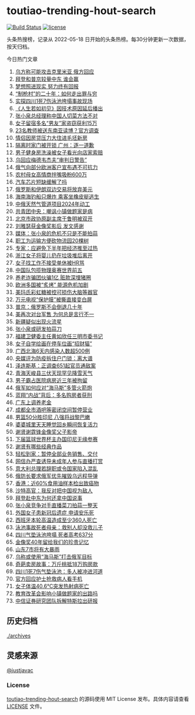 <!--
 * @Author: WangLiShuai
 * @Date: 2022-05-17 14:08:06
 * @LastEditTime: 2022-05-18 14:51:18
 * @FilePath: \hot-search\toutiao-trending-hout-search\README.md
 * @Description:
-->

# toutiao-trending-hout-search

[![Build Status](https://github.com/justjavac/weibo-trending-hot-search/workflows/ci/badge.svg?branch=master)](https://github.com/wlswang/toutiao-trending-hout-search/actions) [![license](https://img.shields.io/github/license/wlswang/toutiao-trending-hout-search)](https://github.com/wlswang/toutiao-trending-hout-search/blob/master/LICENSE)

头条热搜榜，记录从 2022-05-18 日开始的头条热榜。每30分钟更新一次数据，按天归档。

今日热门文章

<!-- BEGIN -->
  <!-- 最后更新时间 Tue Jul 19 2022 05:34:34 GMT+0800 (China Standard Time) -->
  1. [乌方称可能攻击克里米亚 俄方回应](https://www.toutiao.com/amos_land_page/?category_name=topic_innerflow&event_type=hot_board&log_pb=%7B%22category_name%22%3A%22topic_innerflow%22%2C%22cluster_type%22%3A%226%22%2C%22enter_from%22%3A%22click_category%22%2C%22entrance_hotspot%22%3A%22outside%22%2C%22event_type%22%3A%22hot_board%22%2C%22hot_board_cluster_id%22%3A%227120976226512011296%22%2C%22hot_board_impr_id%22%3A%22202207190056380101590371320D920366%22%2C%22jump_page%22%3A%22hot_board_page%22%2C%22location%22%3A%22news_hot_card%22%2C%22page_location%22%3A%22hot_board_page%22%2C%22rank%22%3A%228%22%2C%22source%22%3A%22trending_tab%22%2C%22style_id%22%3A%2240132%22%2C%22title%22%3A%22%E4%B9%8C%E6%96%B9%E7%A7%B0%E5%8F%AF%E8%83%BD%E6%94%BB%E5%87%BB%E5%85%8B%E9%87%8C%E7%B1%B3%E4%BA%9A+%E4%BF%84%E6%96%B9%E5%9B%9E%E5%BA%94%22%7D&rank=8&style_id=40132&topic_id=7120976226512011296)
1. [拜登和普京较量中东 谁会赢](https://www.toutiao.com/amos_land_page/?category_name=topic_innerflow&event_type=hot_board&log_pb=%7B%22category_name%22%3A%22topic_innerflow%22%2C%22cluster_type%22%3A%226%22%2C%22enter_from%22%3A%22click_category%22%2C%22entrance_hotspot%22%3A%22outside%22%2C%22event_type%22%3A%22hot_board%22%2C%22hot_board_cluster_id%22%3A%227121004423056195625%22%2C%22hot_board_impr_id%22%3A%22202207190056380101590371320D920366%22%2C%22jump_page%22%3A%22hot_board_page%22%2C%22location%22%3A%22news_hot_card%22%2C%22page_location%22%3A%22hot_board_page%22%2C%22rank%22%3A%229%22%2C%22source%22%3A%22trending_tab%22%2C%22style_id%22%3A%2240132%22%2C%22title%22%3A%22%E6%8B%9C%E7%99%BB%E5%92%8C%E6%99%AE%E4%BA%AC%E8%BE%83%E9%87%8F%E4%B8%AD%E4%B8%9C+%E8%B0%81%E4%BC%9A%E8%B5%A2%22%7D&rank=9&style_id=40132&topic_id=7121004423056195625)
1. [梦想照进现实 努力终有回报](https://www.toutiao.com/amos_land_page/?category_name=topic_innerflow&event_type=hot_board&log_pb=%7B%22category_name%22%3A%22topic_innerflow%22%2C%22cluster_type%22%3A%222%22%2C%22enter_from%22%3A%22click_category%22%2C%22entrance_hotspot%22%3A%22outside%22%2C%22event_type%22%3A%22hot_board%22%2C%22hot_board_cluster_id%22%3A%227120571121002368526%22%2C%22hot_board_impr_id%22%3A%22202207190056380101590371320D920366%22%2C%22jump_page%22%3A%22hot_board_page%22%2C%22location%22%3A%22news_hot_card%22%2C%22page_location%22%3A%22hot_board_page%22%2C%22rank%22%3A%223%22%2C%22source%22%3A%22trending_tab%22%2C%22style_id%22%3A%2240132%22%2C%22title%22%3A%22%E6%A2%A6%E6%83%B3%E7%85%A7%E8%BF%9B%E7%8E%B0%E5%AE%9E+%E5%8A%AA%E5%8A%9B%E7%BB%88%E6%9C%89%E5%9B%9E%E6%8A%A5%22%7D&rank=3&style_id=40132&topic_id=7120571121002368526)
1. [“制枪村”的二十年：如何走出罪与穷](https://www.toutiao.com/amos_land_page/?category_name=topic_innerflow&event_type=hot_board&log_pb=%7B%22category_name%22%3A%22topic_innerflow%22%2C%22cluster_type%22%3A%221%22%2C%22enter_from%22%3A%22click_category%22%2C%22entrance_hotspot%22%3A%22outside%22%2C%22event_type%22%3A%22hot_board%22%2C%22hot_board_cluster_id%22%3A%227121588594992480256%22%2C%22hot_board_impr_id%22%3A%22202207190056380101590371320D920366%22%2C%22jump_page%22%3A%22hot_board_page%22%2C%22location%22%3A%22news_hot_card%22%2C%22page_location%22%3A%22hot_board_page%22%2C%22rank%22%3A%2216%22%2C%22source%22%3A%22trending_tab%22%2C%22style_id%22%3A%2240132%22%2C%22title%22%3A%22%E2%80%9C%E5%88%B6%E6%9E%AA%E6%9D%91%E2%80%9D%E7%9A%84%E4%BA%8C%E5%8D%81%E5%B9%B4%EF%BC%9A%E5%A6%82%E4%BD%95%E8%B5%B0%E5%87%BA%E7%BD%AA%E4%B8%8E%E7%A9%B7%22%7D&rank=16&style_id=40132&topic_id=7121588594992480256)
1. [实探四川1死7伤泳池垮塌事故现场](https://www.toutiao.com/amos_land_page/?category_name=topic_innerflow&event_type=hot_board&log_pb=%7B%22category_name%22%3A%22topic_innerflow%22%2C%22cluster_type%22%3A%221%22%2C%22enter_from%22%3A%22click_category%22%2C%22entrance_hotspot%22%3A%22outside%22%2C%22event_type%22%3A%22hot_board%22%2C%22hot_board_cluster_id%22%3A%227121137215022825502%22%2C%22hot_board_impr_id%22%3A%22202207190056380101590371320D920366%22%2C%22jump_page%22%3A%22hot_board_page%22%2C%22location%22%3A%22news_hot_card%22%2C%22page_location%22%3A%22hot_board_page%22%2C%22rank%22%3A%225%22%2C%22source%22%3A%22trending_tab%22%2C%22style_id%22%3A%2240132%22%2C%22title%22%3A%22%E5%AE%9E%E6%8E%A2%E5%9B%9B%E5%B7%9D1%E6%AD%BB7%E4%BC%A4%E6%B3%B3%E6%B1%A0%E5%9E%AE%E5%A1%8C%E4%BA%8B%E6%95%85%E7%8E%B0%E5%9C%BA%22%7D&rank=5&style_id=40132&topic_id=7121137215022825502)
1. [《人生若如初见》因技术原因延后播出](https://www.toutiao.com/amos_land_page/?category_name=topic_innerflow&event_type=hot_board&log_pb=%7B%22category_name%22%3A%22topic_innerflow%22%2C%22cluster_type%22%3A%222%22%2C%22enter_from%22%3A%22click_category%22%2C%22entrance_hotspot%22%3A%22outside%22%2C%22event_type%22%3A%22hot_board%22%2C%22hot_board_cluster_id%22%3A%227121682015547555879%22%2C%22hot_board_impr_id%22%3A%22202207190056380101590371320D920366%22%2C%22jump_page%22%3A%22hot_board_page%22%2C%22location%22%3A%22news_hot_card%22%2C%22page_location%22%3A%22hot_board_page%22%2C%22rank%22%3A%2214%22%2C%22source%22%3A%22trending_tab%22%2C%22style_id%22%3A%2240132%22%2C%22title%22%3A%22%E3%80%8A%E4%BA%BA%E7%94%9F%E8%8B%A5%E5%A6%82%E5%88%9D%E8%A7%81%E3%80%8B%E5%9B%A0%E6%8A%80%E6%9C%AF%E5%8E%9F%E5%9B%A0%E5%BB%B6%E5%90%8E%E6%92%AD%E5%87%BA%22%7D&rank=14&style_id=40132&topic_id=7121682015547555879)
1. [张小泉总经理称中国人切菜方法不对](https://www.toutiao.com/amos_land_page/?category_name=topic_innerflow&event_type=hot_board&log_pb=%7B%22category_name%22%3A%22topic_innerflow%22%2C%22cluster_type%22%3A%229%22%2C%22enter_from%22%3A%22click_category%22%2C%22entrance_hotspot%22%3A%22outside%22%2C%22event_type%22%3A%22hot_board%22%2C%22hot_board_cluster_id%22%3A%227121565816272715813%22%2C%22hot_board_impr_id%22%3A%22202207190056380101590371320D920366%22%2C%22jump_page%22%3A%22hot_board_page%22%2C%22location%22%3A%22news_hot_card%22%2C%22page_location%22%3A%22hot_board_page%22%2C%22rank%22%3A%222%22%2C%22source%22%3A%22trending_tab%22%2C%22style_id%22%3A%2240132%22%2C%22title%22%3A%22%E5%BC%A0%E5%B0%8F%E6%B3%89%E6%80%BB%E7%BB%8F%E7%90%86%E7%A7%B0%E4%B8%AD%E5%9B%BD%E4%BA%BA%E5%88%87%E8%8F%9C%E6%96%B9%E6%B3%95%E4%B8%8D%E5%AF%B9%22%7D&rank=2&style_id=40132&topic_id=7121565816272715813)
1. [女子留宿多名“男友”家盗窃获利15万](https://www.toutiao.com/amos_land_page/?category_name=topic_innerflow&event_type=hot_board&log_pb=%7B%22category_name%22%3A%22topic_innerflow%22%2C%22cluster_type%22%3A%228%22%2C%22enter_from%22%3A%22click_category%22%2C%22entrance_hotspot%22%3A%22outside%22%2C%22event_type%22%3A%22hot_board%22%2C%22hot_board_cluster_id%22%3A%227121528224861356073%22%2C%22hot_board_impr_id%22%3A%22202207190056380101590371320D920366%22%2C%22jump_page%22%3A%22hot_board_page%22%2C%22location%22%3A%22news_hot_card%22%2C%22page_location%22%3A%22hot_board_page%22%2C%22rank%22%3A%2233%22%2C%22source%22%3A%22trending_tab%22%2C%22style_id%22%3A%2240132%22%2C%22title%22%3A%22%E5%A5%B3%E5%AD%90%E7%95%99%E5%AE%BF%E5%A4%9A%E5%90%8D%E2%80%9C%E7%94%B7%E5%8F%8B%E2%80%9D%E5%AE%B6%E7%9B%97%E7%AA%83%E8%8E%B7%E5%88%A915%E4%B8%87%22%7D&rank=33&style_id=40132&topic_id=7121528224861356073)
1. [23名教师被送东南亚读博？官方调查](https://www.toutiao.com/amos_land_page/?category_name=topic_innerflow&event_type=hot_board&log_pb=%7B%22category_name%22%3A%22topic_innerflow%22%2C%22cluster_type%22%3A%225%22%2C%22enter_from%22%3A%22click_category%22%2C%22entrance_hotspot%22%3A%22outside%22%2C%22event_type%22%3A%22hot_board%22%2C%22hot_board_cluster_id%22%3A%227121631005336669704%22%2C%22hot_board_impr_id%22%3A%22202207190056380101590371320D920366%22%2C%22jump_page%22%3A%22hot_board_page%22%2C%22location%22%3A%22news_hot_card%22%2C%22page_location%22%3A%22hot_board_page%22%2C%22rank%22%3A%2234%22%2C%22source%22%3A%22trending_tab%22%2C%22style_id%22%3A%2240132%22%2C%22title%22%3A%2223%E5%90%8D%E6%95%99%E5%B8%88%E8%A2%AB%E9%80%81%E4%B8%9C%E5%8D%97%E4%BA%9A%E8%AF%BB%E5%8D%9A%EF%BC%9F%E5%AE%98%E6%96%B9%E8%B0%83%E6%9F%A5%22%7D&rank=34&style_id=40132&topic_id=7121631005336669704)
1. [情侣因房贷压力大住进毛坯新房](https://www.toutiao.com/amos_land_page/?category_name=topic_innerflow&event_type=hot_board&log_pb=%7B%22category_name%22%3A%22topic_innerflow%22%2C%22cluster_type%22%3A%229%22%2C%22enter_from%22%3A%22click_category%22%2C%22entrance_hotspot%22%3A%22outside%22%2C%22event_type%22%3A%22hot_board%22%2C%22hot_board_cluster_id%22%3A%227121517284966793228%22%2C%22hot_board_impr_id%22%3A%22202207190056380101590371320D920366%22%2C%22jump_page%22%3A%22hot_board_page%22%2C%22location%22%3A%22news_hot_card%22%2C%22page_location%22%3A%22hot_board_page%22%2C%22rank%22%3A%2210%22%2C%22source%22%3A%22trending_tab%22%2C%22style_id%22%3A%2240132%22%2C%22title%22%3A%22%E6%83%85%E4%BE%A3%E5%9B%A0%E6%88%BF%E8%B4%B7%E5%8E%8B%E5%8A%9B%E5%A4%A7%E4%BD%8F%E8%BF%9B%E6%AF%9B%E5%9D%AF%E6%96%B0%E6%88%BF%22%7D&rank=10&style_id=40132&topic_id=7121517284966793228)
1. [隔离时家门被开锁 广州：逐一道歉](https://www.toutiao.com/amos_land_page/?category_name=topic_innerflow&event_type=hot_board&log_pb=%7B%22category_name%22%3A%22topic_innerflow%22%2C%22cluster_type%22%3A%225%22%2C%22enter_from%22%3A%22click_category%22%2C%22entrance_hotspot%22%3A%22outside%22%2C%22event_type%22%3A%22hot_board%22%2C%22hot_board_cluster_id%22%3A%227121485438614769164%22%2C%22hot_board_impr_id%22%3A%22202207190056380101590371320D920366%22%2C%22jump_page%22%3A%22hot_board_page%22%2C%22location%22%3A%22news_hot_card%22%2C%22page_location%22%3A%22hot_board_page%22%2C%22rank%22%3A%2236%22%2C%22source%22%3A%22trending_tab%22%2C%22style_id%22%3A%2240132%22%2C%22title%22%3A%22%E9%9A%94%E7%A6%BB%E6%97%B6%E5%AE%B6%E9%97%A8%E8%A2%AB%E5%BC%80%E9%94%81+%E5%B9%BF%E5%B7%9E%EF%BC%9A%E9%80%90%E4%B8%80%E9%81%93%E6%AD%89%22%7D&rank=36&style_id=40132&topic_id=7121485438614769164)
1. [男子健身房洗澡被女子看光向店家索赔](https://www.toutiao.com/amos_land_page/?category_name=topic_innerflow&event_type=hot_board&log_pb=%7B%22category_name%22%3A%22topic_innerflow%22%2C%22cluster_type%22%3A%222%22%2C%22enter_from%22%3A%22click_category%22%2C%22entrance_hotspot%22%3A%22outside%22%2C%22event_type%22%3A%22hot_board%22%2C%22hot_board_cluster_id%22%3A%227120549375926996510%22%2C%22hot_board_impr_id%22%3A%22202207190056380101590371320D920366%22%2C%22jump_page%22%3A%22hot_board_page%22%2C%22location%22%3A%22news_hot_card%22%2C%22page_location%22%3A%22hot_board_page%22%2C%22rank%22%3A%2224%22%2C%22source%22%3A%22trending_tab%22%2C%22style_id%22%3A%2240132%22%2C%22title%22%3A%22%E7%94%B7%E5%AD%90%E5%81%A5%E8%BA%AB%E6%88%BF%E6%B4%97%E6%BE%A1%E8%A2%AB%E5%A5%B3%E5%AD%90%E7%9C%8B%E5%85%89%E5%90%91%E5%BA%97%E5%AE%B6%E7%B4%A2%E8%B5%94%22%7D&rank=24&style_id=40132&topic_id=7120549375926996510)
1. [乌回应梅德韦杰夫“审判日警告”](https://www.toutiao.com/amos_land_page/?category_name=topic_innerflow&event_type=hot_board&log_pb=%7B%22category_name%22%3A%22topic_innerflow%22%2C%22cluster_type%22%3A%226%22%2C%22enter_from%22%3A%22click_category%22%2C%22entrance_hotspot%22%3A%22outside%22%2C%22event_type%22%3A%22hot_board%22%2C%22hot_board_cluster_id%22%3A%227121607788014501929%22%2C%22hot_board_impr_id%22%3A%22202207190056380101590371320D920366%22%2C%22jump_page%22%3A%22hot_board_page%22%2C%22location%22%3A%22news_hot_card%22%2C%22page_location%22%3A%22hot_board_page%22%2C%22rank%22%3A%2219%22%2C%22source%22%3A%22trending_tab%22%2C%22style_id%22%3A%2240132%22%2C%22title%22%3A%22%E4%B9%8C%E5%9B%9E%E5%BA%94%E6%A2%85%E5%BE%B7%E9%9F%A6%E6%9D%B0%E5%A4%AB%E2%80%9C%E5%AE%A1%E5%88%A4%E6%97%A5%E8%AD%A6%E5%91%8A%E2%80%9D%22%7D&rank=19&style_id=40132&topic_id=7121607788014501929)
1. [俄气向部分欧洲客户宣布遇不可抗力](https://www.toutiao.com/amos_land_page/?category_name=topic_innerflow&event_type=hot_board&log_pb=%7B%22category_name%22%3A%22topic_innerflow%22%2C%22cluster_type%22%3A%226%22%2C%22enter_from%22%3A%22click_category%22%2C%22entrance_hotspot%22%3A%22outside%22%2C%22event_type%22%3A%22hot_board%22%2C%22hot_board_cluster_id%22%3A%227121684627814612999%22%2C%22hot_board_impr_id%22%3A%22202207190534340101581160430399F60A%22%2C%22jump_page%22%3A%22hot_board_page%22%2C%22location%22%3A%22news_hot_card%22%2C%22page_location%22%3A%22hot_board_page%22%2C%22rank%22%3A%2214%22%2C%22source%22%3A%22trending_tab%22%2C%22style_id%22%3A%2240132%22%2C%22title%22%3A%22%E4%BF%84%E6%B0%94%E5%90%91%E9%83%A8%E5%88%86%E6%AC%A7%E6%B4%B2%E5%AE%A2%E6%88%B7%E5%AE%A3%E5%B8%83%E9%81%87%E4%B8%8D%E5%8F%AF%E6%8A%97%E5%8A%9B%22%7D&rank=14&style_id=40132&topic_id=7121684627814612999)
1. [农村母女高情商拌嘴吸粉600万](https://www.toutiao.com/amos_land_page/?category_name=topic_innerflow&event_type=hot_board&log_pb=%7B%22category_name%22%3A%22topic_innerflow%22%2C%22cluster_type%22%3A%221%22%2C%22enter_from%22%3A%22click_category%22%2C%22entrance_hotspot%22%3A%22outside%22%2C%22event_type%22%3A%22hot_board%22%2C%22hot_board_cluster_id%22%3A%227120444956879162910%22%2C%22hot_board_impr_id%22%3A%22202207190056380101590371320D920366%22%2C%22jump_page%22%3A%22hot_board_page%22%2C%22location%22%3A%22news_hot_card%22%2C%22page_location%22%3A%22hot_board_page%22%2C%22rank%22%3A%2211%22%2C%22source%22%3A%22trending_tab%22%2C%22style_id%22%3A%2240132%22%2C%22title%22%3A%22%E5%86%9C%E6%9D%91%E6%AF%8D%E5%A5%B3%E9%AB%98%E6%83%85%E5%95%86%E6%8B%8C%E5%98%B4%E5%90%B8%E7%B2%89600%E4%B8%87%22%7D&rank=11&style_id=40132&topic_id=7120444956879162910)
1. [汽车芯片短缺缓解了吗](https://www.toutiao.com/amos_land_page/?category_name=topic_innerflow&event_type=hot_board&log_pb=%7B%22category_name%22%3A%22topic_innerflow%22%2C%22cluster_type%22%3A%226%22%2C%22enter_from%22%3A%22click_category%22%2C%22entrance_hotspot%22%3A%22outside%22%2C%22event_type%22%3A%22hot_board%22%2C%22hot_board_cluster_id%22%3A%227121672535392911401%22%2C%22hot_board_impr_id%22%3A%22202207190056380101590371320D920366%22%2C%22jump_page%22%3A%22hot_board_page%22%2C%22location%22%3A%22news_hot_card%22%2C%22page_location%22%3A%22hot_board_page%22%2C%22rank%22%3A%2223%22%2C%22source%22%3A%22trending_tab%22%2C%22style_id%22%3A%2240132%22%2C%22title%22%3A%22%E6%B1%BD%E8%BD%A6%E8%8A%AF%E7%89%87%E7%9F%AD%E7%BC%BA%E7%BC%93%E8%A7%A3%E4%BA%86%E5%90%97%22%7D&rank=23&style_id=40132&topic_id=7121672535392911401)
1. [俄罗斯和伊朗双边交易将放弃美元](https://www.toutiao.com/amos_land_page/?category_name=topic_innerflow&event_type=hot_board&log_pb=%7B%22category_name%22%3A%22topic_innerflow%22%2C%22cluster_type%22%3A%226%22%2C%22enter_from%22%3A%22click_category%22%2C%22entrance_hotspot%22%3A%22outside%22%2C%22event_type%22%3A%22hot_board%22%2C%22hot_board_cluster_id%22%3A%227121638228217561126%22%2C%22hot_board_impr_id%22%3A%22202207190056380101590371320D920366%22%2C%22jump_page%22%3A%22hot_board_page%22%2C%22location%22%3A%22news_hot_card%22%2C%22page_location%22%3A%22hot_board_page%22%2C%22rank%22%3A%2222%22%2C%22source%22%3A%22trending_tab%22%2C%22style_id%22%3A%2240132%22%2C%22title%22%3A%22%E4%BF%84%E7%BD%97%E6%96%AF%E5%92%8C%E4%BC%8A%E6%9C%97%E5%8F%8C%E8%BE%B9%E4%BA%A4%E6%98%93%E5%B0%86%E6%94%BE%E5%BC%83%E7%BE%8E%E5%85%83%22%7D&rank=22&style_id=40132&topic_id=7121638228217561126)
1. [海南海钓船只爆炸 乘客坐橡皮艇逃生](https://www.toutiao.com/amos_land_page/?category_name=topic_innerflow&event_type=hot_board&log_pb=%7B%22category_name%22%3A%22topic_innerflow%22%2C%22cluster_type%22%3A%220%22%2C%22enter_from%22%3A%22click_category%22%2C%22entrance_hotspot%22%3A%22outside%22%2C%22event_type%22%3A%22hot_board%22%2C%22hot_board_cluster_id%22%3A%227121676699820884008%22%2C%22hot_board_impr_id%22%3A%22202207190056380101590371320D920366%22%2C%22jump_page%22%3A%22hot_board_page%22%2C%22location%22%3A%22news_hot_card%22%2C%22page_location%22%3A%22hot_board_page%22%2C%22rank%22%3A%2229%22%2C%22source%22%3A%22trending_tab%22%2C%22style_id%22%3A%2240132%22%2C%22title%22%3A%22%E6%B5%B7%E5%8D%97%E6%B5%B7%E9%92%93%E8%88%B9%E5%8F%AA%E7%88%86%E7%82%B8+%E4%B9%98%E5%AE%A2%E5%9D%90%E6%A9%A1%E7%9A%AE%E8%89%87%E9%80%83%E7%94%9F%22%7D&rank=29&style_id=40132&topic_id=7121676699820884008)
1. [中俄天然气管道项目2024年动工](https://www.toutiao.com/amos_land_page/?category_name=topic_innerflow&event_type=hot_board&log_pb=%7B%22category_name%22%3A%22topic_innerflow%22%2C%22cluster_type%22%3A%226%22%2C%22enter_from%22%3A%22click_category%22%2C%22entrance_hotspot%22%3A%22outside%22%2C%22event_type%22%3A%22hot_board%22%2C%22hot_board_cluster_id%22%3A%227121523481350520868%22%2C%22hot_board_impr_id%22%3A%22202207190056380101590371320D920366%22%2C%22jump_page%22%3A%22hot_board_page%22%2C%22location%22%3A%22news_hot_card%22%2C%22page_location%22%3A%22hot_board_page%22%2C%22rank%22%3A%2228%22%2C%22source%22%3A%22trending_tab%22%2C%22style_id%22%3A%2240132%22%2C%22title%22%3A%22%E4%B8%AD%E4%BF%84%E5%A4%A9%E7%84%B6%E6%B0%94%E7%AE%A1%E9%81%93%E9%A1%B9%E7%9B%AE2024%E5%B9%B4%E5%8A%A8%E5%B7%A5%22%7D&rank=28&style_id=40132&topic_id=7121523481350520868)
1. [共青团中央：嘲讽小镇做题家是病](https://www.toutiao.com/amos_land_page/?category_name=topic_innerflow&event_type=hot_board&log_pb=%7B%22category_name%22%3A%22topic_innerflow%22%2C%22cluster_type%22%3A%221%22%2C%22enter_from%22%3A%22click_category%22%2C%22entrance_hotspot%22%3A%22outside%22%2C%22event_type%22%3A%22hot_board%22%2C%22hot_board_cluster_id%22%3A%227120549375926898206%22%2C%22hot_board_impr_id%22%3A%22202207190056380101590371320D920366%22%2C%22jump_page%22%3A%22hot_board_page%22%2C%22location%22%3A%22news_hot_card%22%2C%22page_location%22%3A%22hot_board_page%22%2C%22rank%22%3A%2221%22%2C%22source%22%3A%22trending_tab%22%2C%22style_id%22%3A%2240132%22%2C%22title%22%3A%22%E5%85%B1%E9%9D%92%E5%9B%A2%E4%B8%AD%E5%A4%AE%EF%BC%9A%E5%98%B2%E8%AE%BD%E5%B0%8F%E9%95%87%E5%81%9A%E9%A2%98%E5%AE%B6%E6%98%AF%E7%97%85%22%7D&rank=21&style_id=40132&topic_id=7120549375926898206)
1. [北京市政协原副主席于鲁明被双开](https://www.toutiao.com/amos_land_page/?category_name=topic_innerflow&event_type=hot_board&log_pb=%7B%22category_name%22%3A%22topic_innerflow%22%2C%22cluster_type%22%3A%222%22%2C%22enter_from%22%3A%22click_category%22%2C%22entrance_hotspot%22%3A%22outside%22%2C%22event_type%22%3A%22hot_board%22%2C%22hot_board_cluster_id%22%3A%227120394834942250503%22%2C%22hot_board_impr_id%22%3A%22202207190056380101590371320D920366%22%2C%22jump_page%22%3A%22hot_board_page%22%2C%22location%22%3A%22news_hot_card%22%2C%22page_location%22%3A%22hot_board_page%22%2C%22rank%22%3A%2243%22%2C%22source%22%3A%22trending_tab%22%2C%22style_id%22%3A%2240132%22%2C%22title%22%3A%22%E5%8C%97%E4%BA%AC%E5%B8%82%E6%94%BF%E5%8D%8F%E5%8E%9F%E5%89%AF%E4%B8%BB%E5%B8%AD%E4%BA%8E%E9%B2%81%E6%98%8E%E8%A2%AB%E5%8F%8C%E5%BC%80%22%7D&rank=43&style_id=40132&topic_id=7120394834942250503)
1. [刘雅瑟获金像奖影后 发文感谢](https://www.toutiao.com/amos_land_page/?category_name=topic_innerflow&event_type=hot_board&log_pb=%7B%22category_name%22%3A%22topic_innerflow%22%2C%22cluster_type%22%3A%222%22%2C%22enter_from%22%3A%22click_category%22%2C%22entrance_hotspot%22%3A%22outside%22%2C%22event_type%22%3A%22hot_board%22%2C%22hot_board_cluster_id%22%3A%227121629331574558239%22%2C%22hot_board_impr_id%22%3A%22202207190056380101590371320D920366%22%2C%22jump_page%22%3A%22hot_board_page%22%2C%22location%22%3A%22news_hot_card%22%2C%22page_location%22%3A%22hot_board_page%22%2C%22rank%22%3A%2238%22%2C%22source%22%3A%22trending_tab%22%2C%22style_id%22%3A%2240132%22%2C%22title%22%3A%22%E5%88%98%E9%9B%85%E7%91%9F%E8%8E%B7%E9%87%91%E5%83%8F%E5%A5%96%E5%BD%B1%E5%90%8E+%E5%8F%91%E6%96%87%E6%84%9F%E8%B0%A2%22%7D&rank=38&style_id=40132&topic_id=7121629331574558239)
1. [媒体：张小泉的危机不只是不能拍蒜](https://www.toutiao.com/amos_land_page/?category_name=topic_innerflow&event_type=hot_board&log_pb=%7B%22category_name%22%3A%22topic_innerflow%22%2C%22cluster_type%22%3A%226%22%2C%22enter_from%22%3A%22click_category%22%2C%22entrance_hotspot%22%3A%22outside%22%2C%22event_type%22%3A%22hot_board%22%2C%22hot_board_cluster_id%22%3A%227121118407159709699%22%2C%22hot_board_impr_id%22%3A%22202207190056380101590371320D920366%22%2C%22jump_page%22%3A%22hot_board_page%22%2C%22location%22%3A%22news_hot_card%22%2C%22page_location%22%3A%22hot_board_page%22%2C%22rank%22%3A%227%22%2C%22source%22%3A%22trending_tab%22%2C%22style_id%22%3A%2240132%22%2C%22title%22%3A%22%E5%AA%92%E4%BD%93%EF%BC%9A%E5%BC%A0%E5%B0%8F%E6%B3%89%E7%9A%84%E5%8D%B1%E6%9C%BA%E4%B8%8D%E5%8F%AA%E6%98%AF%E4%B8%8D%E8%83%BD%E6%8B%8D%E8%92%9C%22%7D&rank=7&style_id=40132&topic_id=7121118407159709699)
1. [职工为运输方便砍物流园20棵树](https://www.toutiao.com/amos_land_page/?category_name=topic_innerflow&event_type=hot_board&log_pb=%7B%22category_name%22%3A%22topic_innerflow%22%2C%22cluster_type%22%3A%222%22%2C%22enter_from%22%3A%22click_category%22%2C%22entrance_hotspot%22%3A%22outside%22%2C%22event_type%22%3A%22hot_board%22%2C%22hot_board_cluster_id%22%3A%227120497835430219300%22%2C%22hot_board_impr_id%22%3A%22202207190056380101590371320D920366%22%2C%22jump_page%22%3A%22hot_board_page%22%2C%22location%22%3A%22news_hot_card%22%2C%22page_location%22%3A%22hot_board_page%22%2C%22rank%22%3A%2241%22%2C%22source%22%3A%22trending_tab%22%2C%22style_id%22%3A%2240132%22%2C%22title%22%3A%22%E8%81%8C%E5%B7%A5%E4%B8%BA%E8%BF%90%E8%BE%93%E6%96%B9%E4%BE%BF%E7%A0%8D%E7%89%A9%E6%B5%81%E5%9B%AD20%E6%A3%B5%E6%A0%91%22%7D&rank=41&style_id=40132&topic_id=7120497835430219300)
1. [专家：应避免下半年把经济推至过热](https://www.toutiao.com/amos_land_page/?category_name=topic_innerflow&event_type=hot_board&log_pb=%7B%22category_name%22%3A%22topic_innerflow%22%2C%22cluster_type%22%3A%221%22%2C%22enter_from%22%3A%22click_category%22%2C%22entrance_hotspot%22%3A%22outside%22%2C%22event_type%22%3A%22hot_board%22%2C%22hot_board_cluster_id%22%3A%227120547430159896101%22%2C%22hot_board_impr_id%22%3A%22202207190056380101590371320D920366%22%2C%22jump_page%22%3A%22hot_board_page%22%2C%22location%22%3A%22news_hot_card%22%2C%22page_location%22%3A%22hot_board_page%22%2C%22rank%22%3A%2225%22%2C%22source%22%3A%22trending_tab%22%2C%22style_id%22%3A%2240132%22%2C%22title%22%3A%22%E4%B8%93%E5%AE%B6%EF%BC%9A%E5%BA%94%E9%81%BF%E5%85%8D%E4%B8%8B%E5%8D%8A%E5%B9%B4%E6%8A%8A%E7%BB%8F%E6%B5%8E%E6%8E%A8%E8%87%B3%E8%BF%87%E7%83%AD%22%7D&rank=25&style_id=40132&topic_id=7120547430159896101)
1. [浙江女子将婴儿扔在垃圾堆后离开](https://www.toutiao.com/amos_land_page/?category_name=topic_innerflow&event_type=hot_board&log_pb=%7B%22category_name%22%3A%22topic_innerflow%22%2C%22cluster_type%22%3A%222%22%2C%22enter_from%22%3A%22click_category%22%2C%22entrance_hotspot%22%3A%22outside%22%2C%22event_type%22%3A%22hot_board%22%2C%22hot_board_cluster_id%22%3A%227120549375926881822%22%2C%22hot_board_impr_id%22%3A%22202207190056380101590371320D920366%22%2C%22jump_page%22%3A%22hot_board_page%22%2C%22location%22%3A%22news_hot_card%22%2C%22page_location%22%3A%22hot_board_page%22%2C%22rank%22%3A%2215%22%2C%22source%22%3A%22trending_tab%22%2C%22style_id%22%3A%2240132%22%2C%22title%22%3A%22%E6%B5%99%E6%B1%9F%E5%A5%B3%E5%AD%90%E5%B0%86%E5%A9%B4%E5%84%BF%E6%89%94%E5%9C%A8%E5%9E%83%E5%9C%BE%E5%A0%86%E5%90%8E%E7%A6%BB%E5%BC%80%22%7D&rank=15&style_id=40132&topic_id=7120549375926881822)
1. [女子找工作不接受单休被HR骂](https://www.toutiao.com/amos_land_page/?category_name=topic_innerflow&event_type=hot_board&log_pb=%7B%22category_name%22%3A%22topic_innerflow%22%2C%22cluster_type%22%3A%228%22%2C%22enter_from%22%3A%22click_category%22%2C%22entrance_hotspot%22%3A%22outside%22%2C%22event_type%22%3A%22hot_board%22%2C%22hot_board_cluster_id%22%3A%227121275370250174467%22%2C%22hot_board_impr_id%22%3A%22202207190534340101581160430399F60A%22%2C%22jump_page%22%3A%22hot_board_page%22%2C%22location%22%3A%22news_hot_card%22%2C%22page_location%22%3A%22hot_board_page%22%2C%22rank%22%3A%2227%22%2C%22source%22%3A%22trending_tab%22%2C%22style_id%22%3A%2240132%22%2C%22title%22%3A%22%E5%A5%B3%E5%AD%90%E6%89%BE%E5%B7%A5%E4%BD%9C%E4%B8%8D%E6%8E%A5%E5%8F%97%E5%8D%95%E4%BC%91%E8%A2%ABHR%E9%AA%82%22%7D&rank=27&style_id=40132&topic_id=7121275370250174467)
1. [中国队包揽物理奥赛世界前五](https://www.toutiao.com/amos_land_page/?category_name=topic_innerflow&event_type=hot_board&log_pb=%7B%22category_name%22%3A%22topic_innerflow%22%2C%22cluster_type%22%3A%226%22%2C%22enter_from%22%3A%22click_category%22%2C%22entrance_hotspot%22%3A%22outside%22%2C%22event_type%22%3A%22hot_board%22%2C%22hot_board_cluster_id%22%3A%227121544101811945480%22%2C%22hot_board_impr_id%22%3A%222022071904371201020405503008434A0B%22%2C%22jump_page%22%3A%22hot_board_page%22%2C%22location%22%3A%22news_hot_card%22%2C%22page_location%22%3A%22hot_board_page%22%2C%22rank%22%3A%2230%22%2C%22source%22%3A%22trending_tab%22%2C%22style_id%22%3A%2240132%22%2C%22title%22%3A%22%E4%B8%AD%E5%9B%BD%E9%98%9F%E5%8C%85%E6%8F%BD%E7%89%A9%E7%90%86%E5%A5%A5%E8%B5%9B%E4%B8%96%E7%95%8C%E5%89%8D%E4%BA%94%22%7D&rank=30&style_id=40132&topic_id=7121544101811945480)
1. [养老诈骗团伙骗1亿 赃款深埋猪圈](https://www.toutiao.com/amos_land_page/?category_name=topic_innerflow&event_type=hot_board&log_pb=%7B%22category_name%22%3A%22topic_innerflow%22%2C%22cluster_type%22%3A%228%22%2C%22enter_from%22%3A%22click_category%22%2C%22entrance_hotspot%22%3A%22outside%22%2C%22event_type%22%3A%22hot_board%22%2C%22hot_board_cluster_id%22%3A%227121285500756819981%22%2C%22hot_board_impr_id%22%3A%22202207190534340101581160430399F60A%22%2C%22jump_page%22%3A%22hot_board_page%22%2C%22location%22%3A%22news_hot_card%22%2C%22page_location%22%3A%22hot_board_page%22%2C%22rank%22%3A%2229%22%2C%22source%22%3A%22trending_tab%22%2C%22style_id%22%3A%2240132%22%2C%22title%22%3A%22%E5%85%BB%E8%80%81%E8%AF%88%E9%AA%97%E5%9B%A2%E4%BC%99%E9%AA%971%E4%BA%BF+%E8%B5%83%E6%AC%BE%E6%B7%B1%E5%9F%8B%E7%8C%AA%E5%9C%88%22%7D&rank=29&style_id=40132&topic_id=7121285500756819981)
1. [欧洲多国被“炙烤” 能源危机加剧](https://www.toutiao.com/amos_land_page/?category_name=topic_innerflow&event_type=hot_board&log_pb=%7B%22category_name%22%3A%22topic_innerflow%22%2C%22cluster_type%22%3A%221%22%2C%22enter_from%22%3A%22click_category%22%2C%22entrance_hotspot%22%3A%22outside%22%2C%22event_type%22%3A%22hot_board%22%2C%22hot_board_cluster_id%22%3A%227120547430159912485%22%2C%22hot_board_impr_id%22%3A%22202207190056380101590371320D920366%22%2C%22jump_page%22%3A%22hot_board_page%22%2C%22location%22%3A%22news_hot_card%22%2C%22page_location%22%3A%22hot_board_page%22%2C%22rank%22%3A%2230%22%2C%22source%22%3A%22trending_tab%22%2C%22style_id%22%3A%2240132%22%2C%22title%22%3A%22%E6%AC%A7%E6%B4%B2%E5%A4%9A%E5%9B%BD%E8%A2%AB%E2%80%9C%E7%82%99%E7%83%A4%E2%80%9D+%E8%83%BD%E6%BA%90%E5%8D%B1%E6%9C%BA%E5%8A%A0%E5%89%A7%22%7D&rank=30&style_id=40132&topic_id=7120547430159912485)
1. [美玛氏彩虹糖被控可损伤大脑等器官](https://www.toutiao.com/amos_land_page/?category_name=topic_innerflow&event_type=hot_board&log_pb=%7B%22category_name%22%3A%22topic_innerflow%22%2C%22cluster_type%22%3A%226%22%2C%22enter_from%22%3A%22click_category%22%2C%22entrance_hotspot%22%3A%22outside%22%2C%22event_type%22%3A%22hot_board%22%2C%22hot_board_cluster_id%22%3A%227121690798244462633%22%2C%22hot_board_impr_id%22%3A%22202207190056380101590371320D920366%22%2C%22jump_page%22%3A%22hot_board_page%22%2C%22location%22%3A%22news_hot_card%22%2C%22page_location%22%3A%22hot_board_page%22%2C%22rank%22%3A%2242%22%2C%22source%22%3A%22trending_tab%22%2C%22style_id%22%3A%2240132%22%2C%22title%22%3A%22%E7%BE%8E%E7%8E%9B%E6%B0%8F%E5%BD%A9%E8%99%B9%E7%B3%96%E8%A2%AB%E6%8E%A7%E5%8F%AF%E6%8D%9F%E4%BC%A4%E5%A4%A7%E8%84%91%E7%AD%89%E5%99%A8%E5%AE%98%22%7D&rank=42&style_id=40132&topic_id=7121690798244462633)
1. [万元电视“保护膜”被撕直接变白屏](https://www.toutiao.com/amos_land_page/?category_name=topic_innerflow&event_type=hot_board&log_pb=%7B%22category_name%22%3A%22topic_innerflow%22%2C%22cluster_type%22%3A%220%22%2C%22enter_from%22%3A%22click_category%22%2C%22entrance_hotspot%22%3A%22outside%22%2C%22event_type%22%3A%22hot_board%22%2C%22hot_board_cluster_id%22%3A%227121526490033815563%22%2C%22hot_board_impr_id%22%3A%22202207190056380101590371320D920366%22%2C%22jump_page%22%3A%22hot_board_page%22%2C%22location%22%3A%22news_hot_card%22%2C%22page_location%22%3A%22hot_board_page%22%2C%22rank%22%3A%2226%22%2C%22source%22%3A%22trending_tab%22%2C%22style_id%22%3A%2240132%22%2C%22title%22%3A%22%E4%B8%87%E5%85%83%E7%94%B5%E8%A7%86%E2%80%9C%E4%BF%9D%E6%8A%A4%E8%86%9C%E2%80%9D%E8%A2%AB%E6%92%95%E7%9B%B4%E6%8E%A5%E5%8F%98%E7%99%BD%E5%B1%8F%22%7D&rank=26&style_id=40132&topic_id=7121526490033815563)
1. [普京：俄罗斯不会倒退几十年](https://www.toutiao.com/amos_land_page/?category_name=topic_innerflow&event_type=hot_board&log_pb=%7B%22category_name%22%3A%22topic_innerflow%22%2C%22cluster_type%22%3A%228%22%2C%22enter_from%22%3A%22click_category%22%2C%22entrance_hotspot%22%3A%22outside%22%2C%22event_type%22%3A%22hot_board%22%2C%22hot_board_cluster_id%22%3A%227121693164234080288%22%2C%22hot_board_impr_id%22%3A%22202207190142430101340721341394B126%22%2C%22jump_page%22%3A%22hot_board_page%22%2C%22location%22%3A%22news_hot_card%22%2C%22page_location%22%3A%22hot_board_page%22%2C%22rank%22%3A%2246%22%2C%22source%22%3A%22trending_tab%22%2C%22style_id%22%3A%2240132%22%2C%22title%22%3A%22%E6%99%AE%E4%BA%AC%EF%BC%9A%E4%BF%84%E7%BD%97%E6%96%AF%E4%B8%8D%E4%BC%9A%E5%80%92%E9%80%80%E5%87%A0%E5%8D%81%E5%B9%B4%22%7D&rank=46&style_id=40132&topic_id=7121693164234080288)
1. [美再次对台军售 为何总是言行不一](https://www.toutiao.com/amos_land_page/?category_name=topic_innerflow&event_type=hot_board&log_pb=%7B%22category_name%22%3A%22topic_innerflow%22%2C%22cluster_type%22%3A%226%22%2C%22enter_from%22%3A%22click_category%22%2C%22entrance_hotspot%22%3A%22outside%22%2C%22event_type%22%3A%22hot_board%22%2C%22hot_board_cluster_id%22%3A%227121602314439229478%22%2C%22hot_board_impr_id%22%3A%22202207190142430101340721341394B126%22%2C%22jump_page%22%3A%22hot_board_page%22%2C%22location%22%3A%22news_hot_card%22%2C%22page_location%22%3A%22hot_board_page%22%2C%22rank%22%3A%2250%22%2C%22source%22%3A%22trending_tab%22%2C%22style_id%22%3A%2240132%22%2C%22title%22%3A%22%E7%BE%8E%E5%86%8D%E6%AC%A1%E5%AF%B9%E5%8F%B0%E5%86%9B%E5%94%AE+%E4%B8%BA%E4%BD%95%E6%80%BB%E6%98%AF%E8%A8%80%E8%A1%8C%E4%B8%8D%E4%B8%80%22%7D&rank=50&style_id=40132&topic_id=7121602314439229478)
1. [新疆疑似出现火流星](https://www.toutiao.com/amos_land_page/?category_name=topic_innerflow&event_type=hot_board&log_pb=%7B%22category_name%22%3A%22topic_innerflow%22%2C%22cluster_type%22%3A%221%22%2C%22enter_from%22%3A%22click_category%22%2C%22entrance_hotspot%22%3A%22outside%22%2C%22event_type%22%3A%22hot_board%22%2C%22hot_board_cluster_id%22%3A%227121379595915362338%22%2C%22hot_board_impr_id%22%3A%22202207190056380101590371320D920366%22%2C%22jump_page%22%3A%22hot_board_page%22%2C%22location%22%3A%22news_hot_card%22%2C%22page_location%22%3A%22hot_board_page%22%2C%22rank%22%3A%2235%22%2C%22source%22%3A%22trending_tab%22%2C%22style_id%22%3A%2240132%22%2C%22title%22%3A%22%E6%96%B0%E7%96%86%E7%96%91%E4%BC%BC%E5%87%BA%E7%8E%B0%E7%81%AB%E6%B5%81%E6%98%9F%22%7D&rank=35&style_id=40132&topic_id=7121379595915362338)
1. [张小泉或研发拍蒜刀](https://www.toutiao.com/amos_land_page/?category_name=topic_innerflow&event_type=hot_board&log_pb=%7B%22category_name%22%3A%22topic_innerflow%22%2C%22cluster_type%22%3A%229%22%2C%22enter_from%22%3A%22click_category%22%2C%22entrance_hotspot%22%3A%22outside%22%2C%22event_type%22%3A%22hot_board%22%2C%22hot_board_cluster_id%22%3A%227121197481400434729%22%2C%22hot_board_impr_id%22%3A%22202207190056380101590371320D920366%22%2C%22jump_page%22%3A%22hot_board_page%22%2C%22location%22%3A%22news_hot_card%22%2C%22page_location%22%3A%22hot_board_page%22%2C%22rank%22%3A%2213%22%2C%22source%22%3A%22trending_tab%22%2C%22style_id%22%3A%2240132%22%2C%22title%22%3A%22%E5%BC%A0%E5%B0%8F%E6%B3%89%E6%88%96%E7%A0%94%E5%8F%91%E6%8B%8D%E8%92%9C%E5%88%80%22%7D&rank=13&style_id=40132&topic_id=7121197481400434729)
1. [福建卫健委主任黄如欣任三明市委书记](https://www.toutiao.com/amos_land_page/?category_name=topic_innerflow&event_type=hot_board&log_pb=%7B%22category_name%22%3A%22topic_innerflow%22%2C%22cluster_type%22%3A%220%22%2C%22enter_from%22%3A%22click_category%22%2C%22entrance_hotspot%22%3A%22outside%22%2C%22event_type%22%3A%22hot_board%22%2C%22hot_board_cluster_id%22%3A%227121644736149979174%22%2C%22hot_board_impr_id%22%3A%22202207190056380101590371320D920366%22%2C%22jump_page%22%3A%22hot_board_page%22%2C%22location%22%3A%22news_hot_card%22%2C%22page_location%22%3A%22hot_board_page%22%2C%22rank%22%3A%2239%22%2C%22source%22%3A%22trending_tab%22%2C%22style_id%22%3A%2240132%22%2C%22title%22%3A%22%E7%A6%8F%E5%BB%BA%E5%8D%AB%E5%81%A5%E5%A7%94%E4%B8%BB%E4%BB%BB%E9%BB%84%E5%A6%82%E6%AC%A3%E4%BB%BB%E4%B8%89%E6%98%8E%E5%B8%82%E5%A7%94%E4%B9%A6%E8%AE%B0%22%7D&rank=39&style_id=40132&topic_id=7121644736149979174)
1. [女子自学绘画在停车位画“招财猫”](https://www.toutiao.com/amos_land_page/?category_name=topic_innerflow&event_type=hot_board&log_pb=%7B%22category_name%22%3A%22topic_innerflow%22%2C%22cluster_type%22%3A%220%22%2C%22enter_from%22%3A%22click_category%22%2C%22entrance_hotspot%22%3A%22outside%22%2C%22event_type%22%3A%22hot_board%22%2C%22hot_board_cluster_id%22%3A%227120881624308416525%22%2C%22hot_board_impr_id%22%3A%22202207190056380101590371320D920366%22%2C%22jump_page%22%3A%22hot_board_page%22%2C%22location%22%3A%22news_hot_card%22%2C%22page_location%22%3A%22hot_board_page%22%2C%22rank%22%3A%2217%22%2C%22source%22%3A%22trending_tab%22%2C%22style_id%22%3A%2240132%22%2C%22title%22%3A%22%E5%A5%B3%E5%AD%90%E8%87%AA%E5%AD%A6%E7%BB%98%E7%94%BB%E5%9C%A8%E5%81%9C%E8%BD%A6%E4%BD%8D%E7%94%BB%E2%80%9C%E6%8B%9B%E8%B4%A2%E7%8C%AB%E2%80%9D%22%7D&rank=17&style_id=40132&topic_id=7120881624308416525)
1. [广西北海6天内感染人数超500例](https://www.toutiao.com/amos_land_page/?category_name=topic_innerflow&event_type=hot_board&log_pb=%7B%22category_name%22%3A%22topic_innerflow%22%2C%22cluster_type%22%3A%229%22%2C%22enter_from%22%3A%22click_category%22%2C%22entrance_hotspot%22%3A%22outside%22%2C%22event_type%22%3A%22hot_board%22%2C%22hot_board_cluster_id%22%3A%227121658718684610599%22%2C%22hot_board_impr_id%22%3A%22202207190056380101590371320D920366%22%2C%22jump_page%22%3A%22hot_board_page%22%2C%22location%22%3A%22news_hot_card%22%2C%22page_location%22%3A%22hot_board_page%22%2C%22rank%22%3A%2218%22%2C%22source%22%3A%22trending_tab%22%2C%22style_id%22%3A%2240132%22%2C%22title%22%3A%22%E5%B9%BF%E8%A5%BF%E5%8C%97%E6%B5%B76%E5%A4%A9%E5%86%85%E6%84%9F%E6%9F%93%E4%BA%BA%E6%95%B0%E8%B6%85500%E4%BE%8B%22%7D&rank=18&style_id=40132&topic_id=7121658718684610599)
1. [央媒评为防疫拆住户门锁：离大谱](https://www.toutiao.com/amos_land_page/?category_name=topic_innerflow&event_type=hot_board&log_pb=%7B%22category_name%22%3A%22topic_innerflow%22%2C%22cluster_type%22%3A%221%22%2C%22enter_from%22%3A%22click_category%22%2C%22entrance_hotspot%22%3A%22outside%22%2C%22event_type%22%3A%22hot_board%22%2C%22hot_board_cluster_id%22%3A%227121590057017802793%22%2C%22hot_board_impr_id%22%3A%22202207190142430101340721341394B126%22%2C%22jump_page%22%3A%22hot_board_page%22%2C%22location%22%3A%22news_hot_card%22%2C%22page_location%22%3A%22hot_board_page%22%2C%22rank%22%3A%2244%22%2C%22source%22%3A%22trending_tab%22%2C%22style_id%22%3A%2240132%22%2C%22title%22%3A%22%E5%A4%AE%E5%AA%92%E8%AF%84%E4%B8%BA%E9%98%B2%E7%96%AB%E6%8B%86%E4%BD%8F%E6%88%B7%E9%97%A8%E9%94%81%EF%BC%9A%E7%A6%BB%E5%A4%A7%E8%B0%B1%22%7D&rank=44&style_id=40132&topic_id=7121590057017802793)
1. [泽连斯基：正调查651起官员通敌案](https://www.toutiao.com/amos_land_page/?category_name=topic_innerflow&event_type=hot_board&log_pb=%7B%22category_name%22%3A%22topic_innerflow%22%2C%22cluster_type%22%3A%226%22%2C%22enter_from%22%3A%22click_category%22%2C%22entrance_hotspot%22%3A%22outside%22%2C%22event_type%22%3A%22hot_board%22%2C%22hot_board_cluster_id%22%3A%227121494624337657870%22%2C%22hot_board_impr_id%22%3A%222022071904371201020405503008434A0B%22%2C%22jump_page%22%3A%22hot_board_page%22%2C%22location%22%3A%22news_hot_card%22%2C%22page_location%22%3A%22hot_board_page%22%2C%22rank%22%3A%2248%22%2C%22source%22%3A%22trending_tab%22%2C%22style_id%22%3A%2240132%22%2C%22title%22%3A%22%E6%B3%BD%E8%BF%9E%E6%96%AF%E5%9F%BA%EF%BC%9A%E6%AD%A3%E8%B0%83%E6%9F%A5651%E8%B5%B7%E5%AE%98%E5%91%98%E9%80%9A%E6%95%8C%E6%A1%88%22%7D&rank=48&style_id=40132&topic_id=7121494624337657870)
1. [青海天峻县三伏天现罕见降雪天气](https://www.toutiao.com/amos_land_page/?category_name=topic_innerflow&event_type=hot_board&log_pb=%7B%22category_name%22%3A%22topic_innerflow%22%2C%22cluster_type%22%3A%220%22%2C%22enter_from%22%3A%22click_category%22%2C%22entrance_hotspot%22%3A%22outside%22%2C%22event_type%22%3A%22hot_board%22%2C%22hot_board_cluster_id%22%3A%227121606601378627584%22%2C%22hot_board_impr_id%22%3A%22202207190534340101581160430399F60A%22%2C%22jump_page%22%3A%22hot_board_page%22%2C%22location%22%3A%22news_hot_card%22%2C%22page_location%22%3A%22hot_board_page%22%2C%22rank%22%3A%2242%22%2C%22source%22%3A%22trending_tab%22%2C%22style_id%22%3A%2240132%22%2C%22title%22%3A%22%E9%9D%92%E6%B5%B7%E5%A4%A9%E5%B3%BB%E5%8E%BF%E4%B8%89%E4%BC%8F%E5%A4%A9%E7%8E%B0%E7%BD%95%E8%A7%81%E9%99%8D%E9%9B%AA%E5%A4%A9%E6%B0%94%22%7D&rank=42&style_id=40132&topic_id=7121606601378627584)
1. [男子霸占医院病房近三年被拘留](https://www.toutiao.com/amos_land_page/?category_name=topic_innerflow&event_type=hot_board&log_pb=%7B%22category_name%22%3A%22topic_innerflow%22%2C%22cluster_type%22%3A%220%22%2C%22enter_from%22%3A%22click_category%22%2C%22entrance_hotspot%22%3A%22outside%22%2C%22event_type%22%3A%22hot_board%22%2C%22hot_board_cluster_id%22%3A%227121520653584302114%22%2C%22hot_board_impr_id%22%3A%22202207190534340101581160430399F60A%22%2C%22jump_page%22%3A%22hot_board_page%22%2C%22location%22%3A%22news_hot_card%22%2C%22page_location%22%3A%22hot_board_page%22%2C%22rank%22%3A%2243%22%2C%22source%22%3A%22trending_tab%22%2C%22style_id%22%3A%2240132%22%2C%22title%22%3A%22%E7%94%B7%E5%AD%90%E9%9C%B8%E5%8D%A0%E5%8C%BB%E9%99%A2%E7%97%85%E6%88%BF%E8%BF%91%E4%B8%89%E5%B9%B4%E8%A2%AB%E6%8B%98%E7%95%99%22%7D&rank=43&style_id=40132&topic_id=7121520653584302114)
1. [俄军如何应对“海马斯”多管火箭炮](https://www.toutiao.com/amos_land_page/?category_name=topic_innerflow&event_type=hot_board&log_pb=%7B%22category_name%22%3A%22topic_innerflow%22%2C%22cluster_type%22%3A%226%22%2C%22enter_from%22%3A%22click_category%22%2C%22entrance_hotspot%22%3A%22outside%22%2C%22event_type%22%3A%22hot_board%22%2C%22hot_board_cluster_id%22%3A%227120934104920489987%22%2C%22hot_board_impr_id%22%3A%22202207190056380101590371320D920366%22%2C%22jump_page%22%3A%22hot_board_page%22%2C%22location%22%3A%22news_hot_card%22%2C%22page_location%22%3A%22hot_board_page%22%2C%22rank%22%3A%2246%22%2C%22source%22%3A%22trending_tab%22%2C%22style_id%22%3A%2240132%22%2C%22title%22%3A%22%E4%BF%84%E5%86%9B%E5%A6%82%E4%BD%95%E5%BA%94%E5%AF%B9%E2%80%9C%E6%B5%B7%E9%A9%AC%E6%96%AF%E2%80%9D%E5%A4%9A%E7%AE%A1%E7%81%AB%E7%AE%AD%E7%82%AE%22%7D&rank=46&style_id=40132&topic_id=7120934104920489987)
1. [蓝翔“内战”背后：多名购房者获刑](https://www.toutiao.com/amos_land_page/?category_name=topic_innerflow&event_type=hot_board&log_pb=%7B%22category_name%22%3A%22topic_innerflow%22%2C%22cluster_type%22%3A%221%22%2C%22enter_from%22%3A%22click_category%22%2C%22entrance_hotspot%22%3A%22outside%22%2C%22event_type%22%3A%22hot_board%22%2C%22hot_board_cluster_id%22%3A%227120840078024248839%22%2C%22hot_board_impr_id%22%3A%222022071903312301021204204609400D71%22%2C%22jump_page%22%3A%22hot_board_page%22%2C%22location%22%3A%22news_hot_card%22%2C%22page_location%22%3A%22hot_board_page%22%2C%22rank%22%3A%2249%22%2C%22source%22%3A%22trending_tab%22%2C%22style_id%22%3A%2240132%22%2C%22title%22%3A%22%E8%93%9D%E7%BF%94%E2%80%9C%E5%86%85%E6%88%98%E2%80%9D%E8%83%8C%E5%90%8E%EF%BC%9A%E5%A4%9A%E5%90%8D%E8%B4%AD%E6%88%BF%E8%80%85%E8%8E%B7%E5%88%91%22%7D&rank=49&style_id=40132&topic_id=7120840078024248839)
1. [广东上调养老金](https://www.toutiao.com/amos_land_page/?category_name=topic_innerflow&event_type=hot_board&log_pb=%7B%22category_name%22%3A%22topic_innerflow%22%2C%22cluster_type%22%3A%226%22%2C%22enter_from%22%3A%22click_category%22%2C%22entrance_hotspot%22%3A%22outside%22%2C%22event_type%22%3A%22hot_board%22%2C%22hot_board_cluster_id%22%3A%227121583653217533987%22%2C%22hot_board_impr_id%22%3A%22202207190056380101590371320D920366%22%2C%22jump_page%22%3A%22hot_board_page%22%2C%22location%22%3A%22news_hot_card%22%2C%22page_location%22%3A%22hot_board_page%22%2C%22rank%22%3A%2231%22%2C%22source%22%3A%22trending_tab%22%2C%22style_id%22%3A%2240132%22%2C%22title%22%3A%22%E5%B9%BF%E4%B8%9C%E4%B8%8A%E8%B0%83%E5%85%BB%E8%80%81%E9%87%91%22%7D&rank=31&style_id=40132&topic_id=7121583653217533987)
1. [成都全市酒吧等密闭空间暂停营业](https://www.toutiao.com/amos_land_page/?category_name=topic_innerflow&event_type=hot_board&log_pb=%7B%22category_name%22%3A%22topic_innerflow%22%2C%22cluster_type%22%3A%229%22%2C%22enter_from%22%3A%22click_category%22%2C%22entrance_hotspot%22%3A%22outside%22%2C%22event_type%22%3A%22hot_board%22%2C%22hot_board_cluster_id%22%3A%227120886514900271107%22%2C%22hot_board_impr_id%22%3A%22202207190056380101590371320D920366%22%2C%22jump_page%22%3A%22hot_board_page%22%2C%22location%22%3A%22news_hot_card%22%2C%22page_location%22%3A%22hot_board_page%22%2C%22rank%22%3A%2237%22%2C%22source%22%3A%22trending_tab%22%2C%22style_id%22%3A%2240132%22%2C%22title%22%3A%22%E6%88%90%E9%83%BD%E5%85%A8%E5%B8%82%E9%85%92%E5%90%A7%E7%AD%89%E5%AF%86%E9%97%AD%E7%A9%BA%E9%97%B4%E6%9A%82%E5%81%9C%E8%90%A5%E4%B8%9A%22%7D&rank=37&style_id=40132&topic_id=7120886514900271107)
1. [男篮50分胜印尼 八强将战黎巴嫩](https://www.toutiao.com/amos_land_page/?category_name=topic_innerflow&event_type=hot_board&log_pb=%7B%22category_name%22%3A%22topic_innerflow%22%2C%22cluster_type%22%3A%225%22%2C%22enter_from%22%3A%22click_category%22%2C%22entrance_hotspot%22%3A%22outside%22%2C%22event_type%22%3A%22hot_board%22%2C%22hot_board_cluster_id%22%3A%227121683527308938764%22%2C%22hot_board_impr_id%22%3A%22202207190242250102111840120B341110%22%2C%22jump_page%22%3A%22hot_board_page%22%2C%22location%22%3A%22news_hot_card%22%2C%22page_location%22%3A%22hot_board_page%22%2C%22rank%22%3A%2243%22%2C%22source%22%3A%22trending_tab%22%2C%22style_id%22%3A%2240132%22%2C%22title%22%3A%22%E7%94%B7%E7%AF%AE50%E5%88%86%E8%83%9C%E5%8D%B0%E5%B0%BC+%E5%85%AB%E5%BC%BA%E5%B0%86%E6%88%98%E9%BB%8E%E5%B7%B4%E5%AB%A9%22%7D&rank=43&style_id=40132&topic_id=7121683527308938764)
1. [婆婆城里天天睡觉回乡瞬间恢复活力](https://www.toutiao.com/amos_land_page/?category_name=topic_innerflow&event_type=hot_board&log_pb=%7B%22category_name%22%3A%22topic_innerflow%22%2C%22cluster_type%22%3A%221%22%2C%22enter_from%22%3A%22click_category%22%2C%22entrance_hotspot%22%3A%22outside%22%2C%22event_type%22%3A%22hot_board%22%2C%22hot_board_cluster_id%22%3A%227120549375926930974%22%2C%22hot_board_impr_id%22%3A%22202207190056380101590371320D920366%22%2C%22jump_page%22%3A%22hot_board_page%22%2C%22location%22%3A%22news_hot_card%22%2C%22page_location%22%3A%22hot_board_page%22%2C%22rank%22%3A%2240%22%2C%22source%22%3A%22trending_tab%22%2C%22style_id%22%3A%2240132%22%2C%22title%22%3A%22%E5%A9%86%E5%A9%86%E5%9F%8E%E9%87%8C%E5%A4%A9%E5%A4%A9%E7%9D%A1%E8%A7%89%E5%9B%9E%E4%B9%A1%E7%9E%AC%E9%97%B4%E6%81%A2%E5%A4%8D%E6%B4%BB%E5%8A%9B%22%7D&rank=40&style_id=40132&topic_id=7120549375926930974)
1. [谢贤谢霆锋金像奖父子影帝](https://www.toutiao.com/amos_land_page/?category_name=topic_innerflow&event_type=hot_board&log_pb=%7B%22category_name%22%3A%22topic_innerflow%22%2C%22cluster_type%22%3A%222%22%2C%22enter_from%22%3A%22click_category%22%2C%22entrance_hotspot%22%3A%22outside%22%2C%22event_type%22%3A%22hot_board%22%2C%22hot_board_cluster_id%22%3A%227120444956879179294%22%2C%22hot_board_impr_id%22%3A%222022071903312301021204204609400D71%22%2C%22jump_page%22%3A%22hot_board_page%22%2C%22location%22%3A%22news_hot_card%22%2C%22page_location%22%3A%22hot_board_page%22%2C%22rank%22%3A%2244%22%2C%22source%22%3A%22trending_tab%22%2C%22style_id%22%3A%2240132%22%2C%22title%22%3A%22%E8%B0%A2%E8%B4%A4%E8%B0%A2%E9%9C%86%E9%94%8B%E9%87%91%E5%83%8F%E5%A5%96%E7%88%B6%E5%AD%90%E5%BD%B1%E5%B8%9D%22%7D&rank=44&style_id=40132&topic_id=7120444956879179294)
1. [下届篮球世界杯主办国印尼无缘参赛](https://www.toutiao.com/amos_land_page/?category_name=topic_innerflow&event_type=hot_board&log_pb=%7B%22category_name%22%3A%22topic_innerflow%22%2C%22cluster_type%22%3A%220%22%2C%22enter_from%22%3A%22click_category%22%2C%22entrance_hotspot%22%3A%22outside%22%2C%22event_type%22%3A%22hot_board%22%2C%22hot_board_cluster_id%22%3A%227121577744814571535%22%2C%22hot_board_impr_id%22%3A%222022071903312301021204204609400D71%22%2C%22jump_page%22%3A%22hot_board_page%22%2C%22location%22%3A%22news_hot_card%22%2C%22page_location%22%3A%22hot_board_page%22%2C%22rank%22%3A%2237%22%2C%22source%22%3A%22trending_tab%22%2C%22style_id%22%3A%2240132%22%2C%22title%22%3A%22%E4%B8%8B%E5%B1%8A%E7%AF%AE%E7%90%83%E4%B8%96%E7%95%8C%E6%9D%AF%E4%B8%BB%E5%8A%9E%E5%9B%BD%E5%8D%B0%E5%B0%BC%E6%97%A0%E7%BC%98%E5%8F%82%E8%B5%9B%22%7D&rank=37&style_id=40132&topic_id=7121577744814571535)
1. [谢贤有哪些经典作品](https://www.toutiao.com/amos_land_page/?category_name=topic_innerflow&event_type=hot_board&log_pb=%7B%22category_name%22%3A%22topic_innerflow%22%2C%22cluster_type%22%3A%222%22%2C%22enter_from%22%3A%22click_category%22%2C%22entrance_hotspot%22%3A%22outside%22%2C%22event_type%22%3A%22hot_board%22%2C%22hot_board_cluster_id%22%3A%227121468149542682661%22%2C%22hot_board_impr_id%22%3A%222022071903312301021204204609400D71%22%2C%22jump_page%22%3A%22hot_board_page%22%2C%22location%22%3A%22news_hot_card%22%2C%22page_location%22%3A%22hot_board_page%22%2C%22rank%22%3A%2248%22%2C%22source%22%3A%22trending_tab%22%2C%22style_id%22%3A%2240132%22%2C%22title%22%3A%22%E8%B0%A2%E8%B4%A4%E6%9C%89%E5%93%AA%E4%BA%9B%E7%BB%8F%E5%85%B8%E4%BD%9C%E5%93%81%22%7D&rank=48&style_id=40132&topic_id=7121468149542682661)
1. [轻松到家：暂停全部业务销售、交付](https://www.toutiao.com/amos_land_page/?category_name=topic_innerflow&event_type=hot_board&log_pb=%7B%22category_name%22%3A%22topic_innerflow%22%2C%22cluster_type%22%3A%226%22%2C%22enter_from%22%3A%22click_category%22%2C%22entrance_hotspot%22%3A%22outside%22%2C%22event_type%22%3A%22hot_board%22%2C%22hot_board_cluster_id%22%3A%227121488996642848804%22%2C%22hot_board_impr_id%22%3A%22202207190056380101590371320D920366%22%2C%22jump_page%22%3A%22hot_board_page%22%2C%22location%22%3A%22news_hot_card%22%2C%22page_location%22%3A%22hot_board_page%22%2C%22rank%22%3A%224%22%2C%22source%22%3A%22trending_tab%22%2C%22style_id%22%3A%2240132%22%2C%22title%22%3A%22%E8%BD%BB%E6%9D%BE%E5%88%B0%E5%AE%B6%EF%BC%9A%E6%9A%82%E5%81%9C%E5%85%A8%E9%83%A8%E4%B8%9A%E5%8A%A1%E9%94%80%E5%94%AE%E3%80%81%E4%BA%A4%E4%BB%98%22%7D&rank=4&style_id=40132&topic_id=7121488996642848804)
1. [网信办严查诱导未成年人参与直播打赏](https://www.toutiao.com/amos_land_page/?category_name=topic_innerflow&event_type=hot_board&log_pb=%7B%22category_name%22%3A%22topic_innerflow%22%2C%22cluster_type%22%3A%228%22%2C%22enter_from%22%3A%22click_category%22%2C%22entrance_hotspot%22%3A%22outside%22%2C%22event_type%22%3A%22hot_board%22%2C%22hot_board_cluster_id%22%3A%227121618338735718439%22%2C%22hot_board_impr_id%22%3A%22202207190142430101340721341394B126%22%2C%22jump_page%22%3A%22hot_board_page%22%2C%22location%22%3A%22news_hot_card%22%2C%22page_location%22%3A%22hot_board_page%22%2C%22rank%22%3A%2241%22%2C%22source%22%3A%22trending_tab%22%2C%22style_id%22%3A%2240132%22%2C%22title%22%3A%22%E7%BD%91%E4%BF%A1%E5%8A%9E%E4%B8%A5%E6%9F%A5%E8%AF%B1%E5%AF%BC%E6%9C%AA%E6%88%90%E5%B9%B4%E4%BA%BA%E5%8F%82%E4%B8%8E%E7%9B%B4%E6%92%AD%E6%89%93%E8%B5%8F%22%7D&rank=41&style_id=40132&topic_id=7121618338735718439)
1. [意大利总理若辞职或令国家陷入混乱](https://www.toutiao.com/amos_land_page/?category_name=topic_innerflow&event_type=hot_board&log_pb=%7B%22category_name%22%3A%22topic_innerflow%22%2C%22cluster_type%22%3A%226%22%2C%22enter_from%22%3A%22click_category%22%2C%22entrance_hotspot%22%3A%22outside%22%2C%22event_type%22%3A%22hot_board%22%2C%22hot_board_cluster_id%22%3A%227121512484061577254%22%2C%22hot_board_impr_id%22%3A%222022071904371201020405503008434A0B%22%2C%22jump_page%22%3A%22hot_board_page%22%2C%22location%22%3A%22news_hot_card%22%2C%22page_location%22%3A%22hot_board_page%22%2C%22rank%22%3A%2244%22%2C%22source%22%3A%22trending_tab%22%2C%22style_id%22%3A%2240132%22%2C%22title%22%3A%22%E6%84%8F%E5%A4%A7%E5%88%A9%E6%80%BB%E7%90%86%E8%8B%A5%E8%BE%9E%E8%81%8C%E6%88%96%E4%BB%A4%E5%9B%BD%E5%AE%B6%E9%99%B7%E5%85%A5%E6%B7%B7%E4%B9%B1%22%7D&rank=44&style_id=40132&topic_id=7121512484061577254)
1. [俄防长要求俄军优先摧毁乌远程导弹](https://www.toutiao.com/amos_land_page/?category_name=topic_innerflow&event_type=hot_board&log_pb=%7B%22category_name%22%3A%22topic_innerflow%22%2C%22cluster_type%22%3A%226%22%2C%22enter_from%22%3A%22click_category%22%2C%22entrance_hotspot%22%3A%22outside%22%2C%22event_type%22%3A%22hot_board%22%2C%22hot_board_cluster_id%22%3A%227121613884544253993%22%2C%22hot_board_impr_id%22%3A%22202207190142430101340721341394B126%22%2C%22jump_page%22%3A%22hot_board_page%22%2C%22location%22%3A%22news_hot_card%22%2C%22page_location%22%3A%22hot_board_page%22%2C%22rank%22%3A%2243%22%2C%22source%22%3A%22trending_tab%22%2C%22style_id%22%3A%2240132%22%2C%22title%22%3A%22%E4%BF%84%E9%98%B2%E9%95%BF%E8%A6%81%E6%B1%82%E4%BF%84%E5%86%9B%E4%BC%98%E5%85%88%E6%91%A7%E6%AF%81%E4%B9%8C%E8%BF%9C%E7%A8%8B%E5%AF%BC%E5%BC%B9%22%7D&rank=43&style_id=40132&topic_id=7121613884544253993)
1. [香港：近60%食用油样本检出致癌物](https://www.toutiao.com/amos_land_page/?category_name=topic_innerflow&event_type=hot_board&log_pb=%7B%22category_name%22%3A%22topic_innerflow%22%2C%22cluster_type%22%3A%220%22%2C%22enter_from%22%3A%22click_category%22%2C%22entrance_hotspot%22%3A%22outside%22%2C%22event_type%22%3A%22hot_board%22%2C%22hot_board_cluster_id%22%3A%227121305300048543758%22%2C%22hot_board_impr_id%22%3A%222022071904371201020405503008434A0B%22%2C%22jump_page%22%3A%22hot_board_page%22%2C%22location%22%3A%22news_hot_card%22%2C%22page_location%22%3A%22hot_board_page%22%2C%22rank%22%3A%2249%22%2C%22source%22%3A%22trending_tab%22%2C%22style_id%22%3A%2240132%22%2C%22title%22%3A%22%E9%A6%99%E6%B8%AF%EF%BC%9A%E8%BF%9160%25%E9%A3%9F%E7%94%A8%E6%B2%B9%E6%A0%B7%E6%9C%AC%E6%A3%80%E5%87%BA%E8%87%B4%E7%99%8C%E7%89%A9%22%7D&rank=49&style_id=40132&topic_id=7121305300048543758)
1. [沙特高官：我反对把中国视为敌人](https://www.toutiao.com/amos_land_page/?category_name=topic_innerflow&event_type=hot_board&log_pb=%7B%22category_name%22%3A%22topic_innerflow%22%2C%22cluster_type%22%3A%220%22%2C%22enter_from%22%3A%22click_category%22%2C%22entrance_hotspot%22%3A%22outside%22%2C%22event_type%22%3A%22hot_board%22%2C%22hot_board_cluster_id%22%3A%227121553676094668800%22%2C%22hot_board_impr_id%22%3A%22202207190056380101590371320D920366%22%2C%22jump_page%22%3A%22hot_board_page%22%2C%22location%22%3A%22news_hot_card%22%2C%22page_location%22%3A%22hot_board_page%22%2C%22rank%22%3A%221%22%2C%22source%22%3A%22trending_tab%22%2C%22style_id%22%3A%2240132%22%2C%22title%22%3A%22%E6%B2%99%E7%89%B9%E9%AB%98%E5%AE%98%EF%BC%9A%E6%88%91%E5%8F%8D%E5%AF%B9%E6%8A%8A%E4%B8%AD%E5%9B%BD%E8%A7%86%E4%B8%BA%E6%95%8C%E4%BA%BA%22%7D&rank=1&style_id=40132&topic_id=7121553676094668800)
1. [拜登赴中东为何还拿中国说事](https://www.toutiao.com/amos_land_page/?category_name=topic_innerflow&event_type=hot_board&log_pb=%7B%22category_name%22%3A%22topic_innerflow%22%2C%22cluster_type%22%3A%226%22%2C%22enter_from%22%3A%22click_category%22%2C%22entrance_hotspot%22%3A%22outside%22%2C%22event_type%22%3A%22hot_board%22%2C%22hot_board_cluster_id%22%3A%227121184426582605864%22%2C%22hot_board_impr_id%22%3A%22202207190056380101590371320D920366%22%2C%22jump_page%22%3A%22hot_board_page%22%2C%22location%22%3A%22news_hot_card%22%2C%22page_location%22%3A%22hot_board_page%22%2C%22rank%22%3A%2247%22%2C%22source%22%3A%22trending_tab%22%2C%22style_id%22%3A%2240132%22%2C%22title%22%3A%22%E6%8B%9C%E7%99%BB%E8%B5%B4%E4%B8%AD%E4%B8%9C%E4%B8%BA%E4%BD%95%E8%BF%98%E6%8B%BF%E4%B8%AD%E5%9B%BD%E8%AF%B4%E4%BA%8B%22%7D&rank=47&style_id=40132&topic_id=7121184426582605864)
1. [张小泉竞争对手直播菜刀拍蒜一整天](https://www.toutiao.com/amos_land_page/?category_name=topic_innerflow&event_type=hot_board&log_pb=%7B%22category_name%22%3A%22topic_innerflow%22%2C%22cluster_type%22%3A%222%22%2C%22enter_from%22%3A%22click_category%22%2C%22entrance_hotspot%22%3A%22outside%22%2C%22event_type%22%3A%22hot_board%22%2C%22hot_board_cluster_id%22%3A%227120484382053371406%22%2C%22hot_board_impr_id%22%3A%22202207190056380101590371320D920366%22%2C%22jump_page%22%3A%22hot_board_page%22%2C%22location%22%3A%22news_hot_card%22%2C%22page_location%22%3A%22hot_board_page%22%2C%22rank%22%3A%2232%22%2C%22source%22%3A%22trending_tab%22%2C%22style_id%22%3A%2240132%22%2C%22title%22%3A%22%E5%BC%A0%E5%B0%8F%E6%B3%89%E7%AB%9E%E4%BA%89%E5%AF%B9%E6%89%8B%E7%9B%B4%E6%92%AD%E8%8F%9C%E5%88%80%E6%8B%8D%E8%92%9C%E4%B8%80%E6%95%B4%E5%A4%A9%22%7D&rank=32&style_id=40132&topic_id=7120484382053371406)
1. [外国女子患新冠后遗症 申请安乐死](https://www.toutiao.com/amos_land_page/?category_name=topic_innerflow&event_type=hot_board&log_pb=%7B%22category_name%22%3A%22topic_innerflow%22%2C%22cluster_type%22%3A%226%22%2C%22enter_from%22%3A%22click_category%22%2C%22entrance_hotspot%22%3A%22outside%22%2C%22event_type%22%3A%22hot_board%22%2C%22hot_board_cluster_id%22%3A%227121494576824582177%22%2C%22hot_board_impr_id%22%3A%22202207190056380101590371320D920366%22%2C%22jump_page%22%3A%22hot_board_page%22%2C%22location%22%3A%22news_hot_card%22%2C%22page_location%22%3A%22hot_board_page%22%2C%22rank%22%3A%2227%22%2C%22source%22%3A%22trending_tab%22%2C%22style_id%22%3A%2240132%22%2C%22title%22%3A%22%E5%A4%96%E5%9B%BD%E5%A5%B3%E5%AD%90%E6%82%A3%E6%96%B0%E5%86%A0%E5%90%8E%E9%81%97%E7%97%87+%E7%94%B3%E8%AF%B7%E5%AE%89%E4%B9%90%E6%AD%BB%22%7D&rank=27&style_id=40132&topic_id=7121494576824582177)
1. [西班牙本轮高温造成至少360人死亡](https://www.toutiao.com/amos_land_page/?category_name=topic_innerflow&event_type=hot_board&log_pb=%7B%22category_name%22%3A%22topic_innerflow%22%2C%22cluster_type%22%3A%226%22%2C%22enter_from%22%3A%22click_category%22%2C%22entrance_hotspot%22%3A%22outside%22%2C%22event_type%22%3A%22hot_board%22%2C%22hot_board_cluster_id%22%3A%227121599825295966240%22%2C%22hot_board_impr_id%22%3A%22202207190242250102111840120B341110%22%2C%22jump_page%22%3A%22hot_board_page%22%2C%22location%22%3A%22news_hot_card%22%2C%22page_location%22%3A%22hot_board_page%22%2C%22rank%22%3A%2248%22%2C%22source%22%3A%22trending_tab%22%2C%22style_id%22%3A%2240132%22%2C%22title%22%3A%22%E8%A5%BF%E7%8F%AD%E7%89%99%E6%9C%AC%E8%BD%AE%E9%AB%98%E6%B8%A9%E9%80%A0%E6%88%90%E8%87%B3%E5%B0%91360%E4%BA%BA%E6%AD%BB%E4%BA%A1%22%7D&rank=48&style_id=40132&topic_id=7121599825295966240)
1. [泳池事故死者母亲：救别人却没救儿子](https://www.toutiao.com/amos_land_page/?category_name=topic_innerflow&event_type=hot_board&log_pb=%7B%22category_name%22%3A%22topic_innerflow%22%2C%22cluster_type%22%3A%222%22%2C%22enter_from%22%3A%22click_category%22%2C%22entrance_hotspot%22%3A%22outside%22%2C%22event_type%22%3A%22hot_board%22%2C%22hot_board_cluster_id%22%3A%227121629331574574623%22%2C%22hot_board_impr_id%22%3A%22202207190056380101590371320D920366%22%2C%22jump_page%22%3A%22hot_board_page%22%2C%22location%22%3A%22news_hot_card%22%2C%22page_location%22%3A%22hot_board_page%22%2C%22rank%22%3A%2220%22%2C%22source%22%3A%22trending_tab%22%2C%22style_id%22%3A%2240132%22%2C%22title%22%3A%22%E6%B3%B3%E6%B1%A0%E4%BA%8B%E6%95%85%E6%AD%BB%E8%80%85%E6%AF%8D%E4%BA%B2%EF%BC%9A%E6%95%91%E5%88%AB%E4%BA%BA%E5%8D%B4%E6%B2%A1%E6%95%91%E5%84%BF%E5%AD%90%22%7D&rank=20&style_id=40132&topic_id=7121629331574574623)
1. [四川气垫泳池垮塌 死者高考637分](https://www.toutiao.com/amos_land_page/?category_name=topic_innerflow&event_type=hot_board&log_pb=%7B%22category_name%22%3A%22topic_innerflow%22%2C%22cluster_type%22%3A%222%22%2C%22enter_from%22%3A%22click_category%22%2C%22entrance_hotspot%22%3A%22outside%22%2C%22event_type%22%3A%22hot_board%22%2C%22hot_board_cluster_id%22%3A%227120484382053355022%22%2C%22hot_board_impr_id%22%3A%22202207190056380101590371320D920366%22%2C%22jump_page%22%3A%22hot_board_page%22%2C%22location%22%3A%22news_hot_card%22%2C%22page_location%22%3A%22hot_board_page%22%2C%22rank%22%3A%226%22%2C%22source%22%3A%22trending_tab%22%2C%22style_id%22%3A%2240132%22%2C%22title%22%3A%22%E5%9B%9B%E5%B7%9D%E6%B0%94%E5%9E%AB%E6%B3%B3%E6%B1%A0%E5%9E%AE%E5%A1%8C+%E6%AD%BB%E8%80%85%E9%AB%98%E8%80%83637%E5%88%86%22%7D&rank=6&style_id=40132&topic_id=7120484382053355022)
1. [金像奖40年留给我们的珍贵记忆](https://www.toutiao.com/amos_land_page/?category_name=topic_innerflow&event_type=hot_board&log_pb=%7B%22category_name%22%3A%22topic_innerflow%22%2C%22cluster_type%22%3A%221%22%2C%22enter_from%22%3A%22click_category%22%2C%22entrance_hotspot%22%3A%22outside%22%2C%22event_type%22%3A%22hot_board%22%2C%22hot_board_cluster_id%22%3A%227121350548124598308%22%2C%22hot_board_impr_id%22%3A%22202207190242250102111840120B341110%22%2C%22jump_page%22%3A%22hot_board_page%22%2C%22location%22%3A%22news_hot_card%22%2C%22page_location%22%3A%22hot_board_page%22%2C%22rank%22%3A%2231%22%2C%22source%22%3A%22trending_tab%22%2C%22style_id%22%3A%2240132%22%2C%22title%22%3A%22%E9%87%91%E5%83%8F%E5%A5%9640%E5%B9%B4%E7%95%99%E7%BB%99%E6%88%91%E4%BB%AC%E7%9A%84%E7%8F%8D%E8%B4%B5%E8%AE%B0%E5%BF%86%22%7D&rank=31&style_id=40132&topic_id=7121350548124598308)
1. [山东7市将有大暴雨](https://www.toutiao.com/amos_land_page/?category_name=topic_innerflow&event_type=hot_board&log_pb=%7B%22category_name%22%3A%22topic_innerflow%22%2C%22cluster_type%22%3A%220%22%2C%22enter_from%22%3A%22click_category%22%2C%22entrance_hotspot%22%3A%22outside%22%2C%22event_type%22%3A%22hot_board%22%2C%22hot_board_cluster_id%22%3A%227121632356019994627%22%2C%22hot_board_impr_id%22%3A%22202207190242250102111840120B341110%22%2C%22jump_page%22%3A%22hot_board_page%22%2C%22location%22%3A%22news_hot_card%22%2C%22page_location%22%3A%22hot_board_page%22%2C%22rank%22%3A%2244%22%2C%22source%22%3A%22trending_tab%22%2C%22style_id%22%3A%2240132%22%2C%22title%22%3A%22%E5%B1%B1%E4%B8%9C7%E5%B8%82%E5%B0%86%E6%9C%89%E5%A4%A7%E6%9A%B4%E9%9B%A8%22%7D&rank=44&style_id=40132&topic_id=7121632356019994627)
1. [乌称或使用“海马斯”打击俄军目标](https://www.toutiao.com/amos_land_page/?category_name=topic_innerflow&event_type=hot_board&log_pb=%7B%22category_name%22%3A%22topic_innerflow%22%2C%22cluster_type%22%3A%227%22%2C%22enter_from%22%3A%22click_category%22%2C%22entrance_hotspot%22%3A%22outside%22%2C%22event_type%22%3A%22hot_board%22%2C%22hot_board_cluster_id%22%3A%227121195905058865156%22%2C%22hot_board_impr_id%22%3A%22202207190142430101340721341394B126%22%2C%22jump_page%22%3A%22hot_board_page%22%2C%22location%22%3A%22news_hot_card%22%2C%22page_location%22%3A%22hot_board_page%22%2C%22rank%22%3A%2248%22%2C%22source%22%3A%22trending_tab%22%2C%22style_id%22%3A%2240132%22%2C%22title%22%3A%22%E4%B9%8C%E7%A7%B0%E6%88%96%E4%BD%BF%E7%94%A8%E2%80%9C%E6%B5%B7%E9%A9%AC%E6%96%AF%E2%80%9D%E6%89%93%E5%87%BB%E4%BF%84%E5%86%9B%E7%9B%AE%E6%A0%87%22%7D&rank=48&style_id=40132&topic_id=7121195905058865156)
1. [奇葩卖房故事：万斤桃抵18万购房款](https://www.toutiao.com/amos_land_page/?category_name=topic_innerflow&event_type=hot_board&log_pb=%7B%22category_name%22%3A%22topic_innerflow%22%2C%22cluster_type%22%3A%221%22%2C%22enter_from%22%3A%22click_category%22%2C%22entrance_hotspot%22%3A%22outside%22%2C%22event_type%22%3A%22hot_board%22%2C%22hot_board_cluster_id%22%3A%227120394834942152199%22%2C%22hot_board_impr_id%22%3A%22202207190056380101590371320D920366%22%2C%22jump_page%22%3A%22hot_board_page%22%2C%22location%22%3A%22news_hot_card%22%2C%22page_location%22%3A%22hot_board_page%22%2C%22rank%22%3A%2244%22%2C%22source%22%3A%22trending_tab%22%2C%22style_id%22%3A%2240132%22%2C%22title%22%3A%22%E5%A5%87%E8%91%A9%E5%8D%96%E6%88%BF%E6%95%85%E4%BA%8B%EF%BC%9A%E4%B8%87%E6%96%A4%E6%A1%83%E6%8A%B518%E4%B8%87%E8%B4%AD%E6%88%BF%E6%AC%BE%22%7D&rank=44&style_id=40132&topic_id=7120394834942152199)
1. [四川1死7伤气垫泳池：多人被冲进河道](https://www.toutiao.com/amos_land_page/?category_name=topic_innerflow&event_type=hot_board&log_pb=%7B%22category_name%22%3A%22topic_innerflow%22%2C%22cluster_type%22%3A%222%22%2C%22enter_from%22%3A%22click_category%22%2C%22entrance_hotspot%22%3A%22outside%22%2C%22event_type%22%3A%22hot_board%22%2C%22hot_board_cluster_id%22%3A%227120497835430120996%22%2C%22hot_board_impr_id%22%3A%22202207190056380101590371320D920366%22%2C%22jump_page%22%3A%22hot_board_page%22%2C%22location%22%3A%22news_hot_card%22%2C%22page_location%22%3A%22hot_board_page%22%2C%22rank%22%3A%2212%22%2C%22source%22%3A%22trending_tab%22%2C%22style_id%22%3A%2240132%22%2C%22title%22%3A%22%E5%9B%9B%E5%B7%9D1%E6%AD%BB7%E4%BC%A4%E6%B0%94%E5%9E%AB%E6%B3%B3%E6%B1%A0%EF%BC%9A%E5%A4%9A%E4%BA%BA%E8%A2%AB%E5%86%B2%E8%BF%9B%E6%B2%B3%E9%81%93%22%7D&rank=12&style_id=40132&topic_id=7120497835430120996)
1. [官方回应护士抢救病人看手机](https://www.toutiao.com/amos_land_page/?category_name=topic_innerflow&event_type=hot_board&log_pb=%7B%22category_name%22%3A%22topic_innerflow%22%2C%22cluster_type%22%3A%222%22%2C%22enter_from%22%3A%22click_category%22%2C%22entrance_hotspot%22%3A%22outside%22%2C%22event_type%22%3A%22hot_board%22%2C%22hot_board_cluster_id%22%3A%227120444956879195678%22%2C%22hot_board_impr_id%22%3A%22202207190056380101590371320D920366%22%2C%22jump_page%22%3A%22hot_board_page%22%2C%22location%22%3A%22news_hot_card%22%2C%22page_location%22%3A%22hot_board_page%22%2C%22rank%22%3A%2245%22%2C%22source%22%3A%22trending_tab%22%2C%22style_id%22%3A%2240132%22%2C%22title%22%3A%22%E5%AE%98%E6%96%B9%E5%9B%9E%E5%BA%94%E6%8A%A4%E5%A3%AB%E6%8A%A2%E6%95%91%E7%97%85%E4%BA%BA%E7%9C%8B%E6%89%8B%E6%9C%BA%22%7D&rank=45&style_id=40132&topic_id=7120444956879195678)
1. [女子体温40.6°C突发热射病死亡](https://www.toutiao.com/amos_land_page/?category_name=topic_innerflow&event_type=hot_board&log_pb=%7B%22category_name%22%3A%22topic_innerflow%22%2C%22cluster_type%22%3A%226%22%2C%22enter_from%22%3A%22click_category%22%2C%22entrance_hotspot%22%3A%22outside%22%2C%22event_type%22%3A%22hot_board%22%2C%22hot_board_cluster_id%22%3A%227121643191710793741%22%2C%22hot_board_impr_id%22%3A%22202207190056380101590371320D920366%22%2C%22jump_page%22%3A%22hot_board_page%22%2C%22location%22%3A%22news_hot_card%22%2C%22page_location%22%3A%22hot_board_page%22%2C%22rank%22%3A%2248%22%2C%22source%22%3A%22trending_tab%22%2C%22style_id%22%3A%2240132%22%2C%22title%22%3A%22%E5%A5%B3%E5%AD%90%E4%BD%93%E6%B8%A940.6%C2%B0C%E7%AA%81%E5%8F%91%E7%83%AD%E5%B0%84%E7%97%85%E6%AD%BB%E4%BA%A1%22%7D&rank=48&style_id=40132&topic_id=7121643191710793741)
1. [教育改革会影响小镇做题家的出路吗](https://www.toutiao.com/amos_land_page/?category_name=topic_innerflow&event_type=hot_board&log_pb=%7B%22category_name%22%3A%22topic_innerflow%22%2C%22cluster_type%22%3A%221%22%2C%22enter_from%22%3A%22click_category%22%2C%22entrance_hotspot%22%3A%22outside%22%2C%22event_type%22%3A%22hot_board%22%2C%22hot_board_cluster_id%22%3A%227120840833372258307%22%2C%22hot_board_impr_id%22%3A%22202207190056380101590371320D920366%22%2C%22jump_page%22%3A%22hot_board_page%22%2C%22location%22%3A%22news_hot_card%22%2C%22page_location%22%3A%22hot_board_page%22%2C%22rank%22%3A%2249%22%2C%22source%22%3A%22trending_tab%22%2C%22style_id%22%3A%2240132%22%2C%22title%22%3A%22%E6%95%99%E8%82%B2%E6%94%B9%E9%9D%A9%E4%BC%9A%E5%BD%B1%E5%93%8D%E5%B0%8F%E9%95%87%E5%81%9A%E9%A2%98%E5%AE%B6%E7%9A%84%E5%87%BA%E8%B7%AF%E5%90%97%22%7D&rank=49&style_id=40132&topic_id=7120840833372258307)
1. [中信证券研究团队拆解特斯拉出研报](https://www.toutiao.com/amos_land_page/?category_name=topic_innerflow&event_type=hot_board&log_pb=%7B%22category_name%22%3A%22topic_innerflow%22%2C%22cluster_type%22%3A%226%22%2C%22enter_from%22%3A%22click_category%22%2C%22entrance_hotspot%22%3A%22outside%22%2C%22event_type%22%3A%22hot_board%22%2C%22hot_board_cluster_id%22%3A%227121593228750487583%22%2C%22hot_board_impr_id%22%3A%22202207190056380101590371320D920366%22%2C%22jump_page%22%3A%22hot_board_page%22%2C%22location%22%3A%22news_hot_card%22%2C%22page_location%22%3A%22hot_board_page%22%2C%22rank%22%3A%2250%22%2C%22source%22%3A%22trending_tab%22%2C%22style_id%22%3A%2240132%22%2C%22title%22%3A%22%E4%B8%AD%E4%BF%A1%E8%AF%81%E5%88%B8%E7%A0%94%E7%A9%B6%E5%9B%A2%E9%98%9F%E6%8B%86%E8%A7%A3%E7%89%B9%E6%96%AF%E6%8B%89%E5%87%BA%E7%A0%94%E6%8A%A5%22%7D&rank=50&style_id=40132&topic_id=7121593228750487583)
  <!-- END -->

## 历史归档

[./archives](./archives)

## 灵感来源

[@justjavac](https://github.com/justjavac)

### License

[toutiao-trending-hout-search](https://github.com/wlswang/toutiao-trending-hout-search)
的源码使用 MIT License 发布。具体内容请查看 [LICENSE](./LICENSE) 文件。
